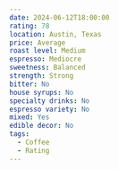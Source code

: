 ```yaml
---
date: 2024-06-12T18:00:00
rating: 78
location: Austin, Texas
price: Average
roast level: Medium
espresso: Mediocre
sweetness: Balanced
strength: Strong
bitter: No
house syrups: No
specialty drinks: No
espresso variety: No
mixed: Yes
edible decor: No
tags:
  - Coffee
  - Rating
---
```



